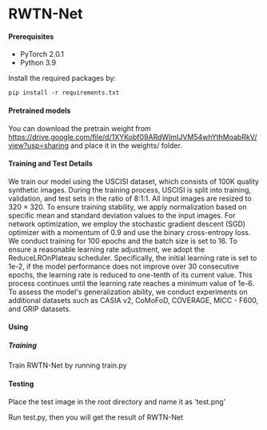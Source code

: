 # RWTN-Net

#### Prerequisites
- PyTorch 2.0.1
- Python 3.9

Install the required packages by:
```
pip install -r requirements.txt
```
#### Pretrained models
You can download the pretrain weight from https://drive.google.com/file/d/1XYKobf09ARdWImIJVM54whYthMoabRkV/view?usp=sharing and place it in the weights/ folder.
#### Training and Test Details
We train our model using the USCISI dataset, which consists of 100K quality synthetic images. During the training process, USCISI is split into training, validation, and test sets in the ratio of 8:1:1. All input images are resized to 320 × 320. To ensure training stability, we apply normalization based on specific mean and standard deviation values to the input images. For network optimization, we employ the stochastic gradient descent (SGD) optimizer with a momentum of 0.9 and use the binary cross-entropy loss. We conduct training for 100 epochs and the batch size is set to 16. To ensure a reasonable learning rate adjustment, we adopt the ReduceLROnPlateau scheduler. Specifically, the initial learning rate is set to 1e-2, if the model performance does not improve over 30 consecutive epochs, the learning rate is reduced to one-tenth of its current value. This process continues until the learning rate reaches a minimum value of 1e-6. To assess the model's generalization ability, we conduct experiments on additional datasets such as CASIA v2, CoMoFoD, COVERAGE, MICC - F600, and GRIP datasets.
#### Using
##### Training
Train RWTN-Net by running train.py
#### Testing
Place the test image in the root directory and name it as 'test.png'

Run test.py, then you will get the result of RWTN-Net
